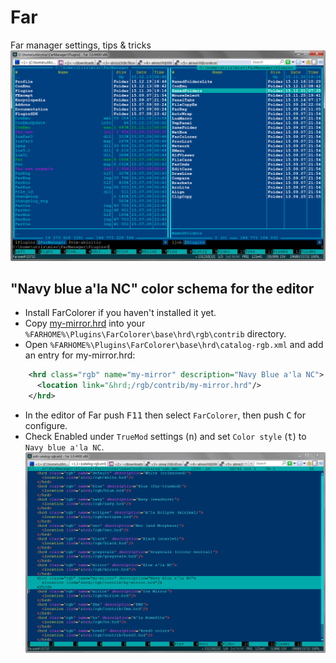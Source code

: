 # Far
Far manager settings, tips &amp; tricks
![Screenshot](https://github.com/mattia72/Far/blob/master/Far%203.0.4400%20x86.png?raw=true "Screenshot")

## "Navy blue a'la NC" color schema for the editor
* Install FarColorer if you haven't installed it yet.
* Copy [my-mirror.hrd](https://github.com/mattia72/Far/blob/master/Plugins/FarColorer/base/hrd/rgb/contrib/my-mirror.hrd) into your `%FARHOME%\Plugins\FarColorer\base\hrd\rgb\contrib` directory.
* Open `%FARHOME%\Plugins\FarColorer\base\hrd\catalog-rgb.xml` and add an entry for my-mirror.hrd:
```xml
    <hrd class="rgb" name="my-mirror" description="Navy Blue a'la NC">
      <location link="&hrd;/rgb/contrib/my-mirror.hrd"/>
    </hrd>
```
* In the editor of Far push <kbd>F11</kbd> then select `FarColorer`, then push <kbd>C</kbd> for configure.
* Check Enabled under `TrueMod` settings (<kbd>n</kbd>) and set `Color style` (<kbd>t</kbd>) to `Navy blue a'la NC`.
![Screenshot](https://github.com/mattia72/Far/blob/master/edit-catalog-rgb.xml.png?raw=true "Screenshot")

